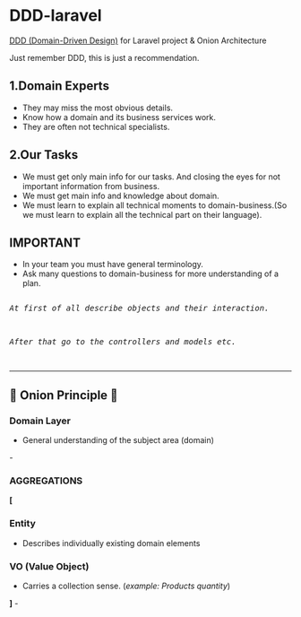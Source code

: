 <h1>DDD-laravel</h1>
<a href="https://en.wikipedia.org/wiki/Domain-driven_design" target="_blank">DDD (Domain-Driven Design)</a> for Laravel project &amp; Onion Architecture

<p>Just remember DDD, this is just a recommendation.</p>
</hr>
<h2>1.Domain Experts</h2>
<ul>
<li>They may miss the most obvious details.</li>
<li>Know how a domain and its business services work.</li>
<li>They are often not technical specialists.</li>
</ul>
</hr>
<h2>2.Our Tasks</h2>
<ul>
<li>We must get only main info for our tasks. And closing the eyes for not important information from business.</li>
<li>We must get main info and knowledge about domain.</li>
<li>We must learn to explain all technical moments to domain-business.(So we must learn to explain all the technical part on their language).</li>
</ul>
</hr>
<h2>IMPORTANT</h2>
<ul>
<li>In your team you must have general terminology.</li>
<li>Ask many questions to domain-business for more understanding of a plan.</li>
</ul>
<pre>
<p><i>At first of all describe objects and their interaction.</i></p>
<p><i>After that go to the controllers and models etc.</i></p>
</pre>
<hr>
<h2>🧅 Onion Principle 🧅</h2>
<h3>Domain Layer</h3>
<ul>
<li>General understanding of the subject area (domain)</li>
</ul>
-
<h3>AGGREGATIONS</h3>
<b>[</b>
<h3>Entity</h3>
<ul>
<li>Describes individually existing domain elements</li>
</ul>
<h3>VO (Value Object)</h3>
<ul>
<li>Carries a collection sense. (<i>example: Products quantity</i>)</li>
</ul>
<b>]</b>
-